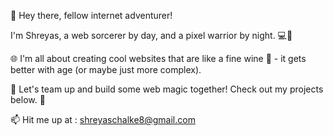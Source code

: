 👋 Hey there, fellow internet adventurer!

 I'm Shreyas, a web sorcerer by day, and a pixel warrior by night. 💻🌙

🌐 I'm all about creating cool websites that are like a fine wine 🍷 - it gets better with age (or maybe just more complex).

🚀 Let's team up and build some web magic together! Check out my projects below. 🌟

 📫 Hit me up at : shreyaschalke8@gmail.com

<!--
**shreyasss12/shreyasss12** is a ✨ _special_ ✨ repository because its `README.md` (this file) appears on your GitHub profile.

Here are some ideas to get you started:

- 🔭 I’m currently working on ...
- 🌱 I’m currently learning ...
- 👯 I’m looking to collaborate on ...
- 🤔 I’m looking for help with ...
- 💬 Ask me about ...
- ...
- 😄 Pronouns: ...
- ⚡ Fun fact: ...
-->

